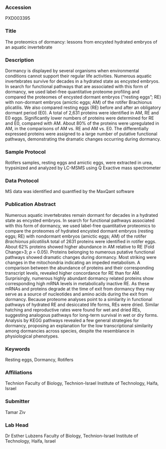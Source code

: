 ### Accession
PXD003395

### Title
The proteomics of dormancy: lessons from encysted hydrated embryos of an aquatic invertebrate

### Description
Dormancy is displayed by several organisms when environmental conditions cannot support their regular life activities. Numerous aquatic invertebrates survive for decades in a hydrated state as encysted embryos. In search for functional pathways that are associated with this form of dormancy, we used label-free quantitative proteome profiling and compared the proteomes of encysted dormant embryos (“resting eggs”; RE) with non-dormant embryos (amictic eggs; AM) of the rotifer Brachionus plicatilis.  We also compared resting eggs (RE) before and after an obligatory dormant period (E0).  A total of 2,631 proteins were identified in AM, RE and E0 eggs. Significantly lower numbers of proteins were determined for RE and E0, compared with AM. About 80% of the proteins were upregulated in AM, in the comparisons of AM vs. RE and AM vs. E0. The differentially expressed proteins were assigned to a large number of putative functional pathways, demonstrating the dramatic changes occurring during dormancy.

### Sample Protocol
Rotifers samples, resting eggs and amictic eggs, were extracted in urea, trypsinized and analyzed by LC-MSMS using Q Exactive mass spectrometer

### Data Protocol
MS data was identified and quantfied by the MaxQant software

### Publication Abstract
Numerous aquatic invertebrates remain dormant for decades in a hydrated state as encysted embryos. In search for functional pathways associated with this form of dormancy, we used label-free quantitative proteomics to compare the proteomes of hydrated encysted dormant embryos (resting eggs; RE) with nondormant embryos (amictic eggs; AM) of the rotifer <i>Brachionus plicatilis</i>A total of 2631 proteins were identified in rotifer eggs. About 62% proteins showed higher abundance in AM relative to RE (Fold Change&gt;3; <i>p</i> = 0.05). Proteins belonging to numerous putative functional pathways showed dramatic changes during dormancy. Most striking were changes in the mitochondria indicating an impeded metabolism. A comparison between the abundance of proteins and their corresponding transcript levels, revealed higher concordance for RE than for AM. Surprisingly, numerous highly abundant dormancy related proteins show corresponding high mRNA levels in metabolically inactive RE. As these mRNAs and proteins degrade at the time of exit from dormancy they may serve as a source of nucleotides and amino acids during the exit from dormancy. Because proteome analyses point to a similarity in functional pathways of hydrated RE and desiccated life forms, REs were dried. Similar hatching and reproductive rates were found for wet and dried REs, suggesting analogous pathways for long-term survival in wet or dry forms. Analysis by KEGG pathways revealed a few general strategies for dormancy, proposing an explanation for the low transcriptional similarity among dormancies across species, despite the resemblance in physiological phenotypes.

### Keywords
Resting eggs, Dormancy, Rotifers

### Affiliations
Technion
Faculty of Biology, Technion-Israel Institute of Technology, Haifa, Israel

### Submitter
Tamar Ziv

### Lab Head
Dr Esther Lubzens
Faculty of Biology, Technion-Israel Institute of Technology, Haifa, Israel


